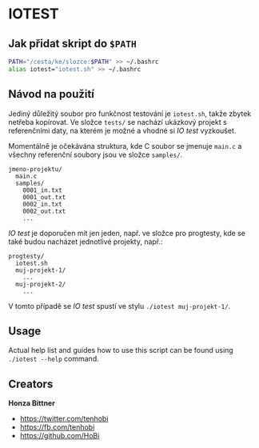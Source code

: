 # IOTEST

## Jak přidat skript do `$PATH`

```bash
PATH="/cesta/ke/slozce:$PATH" >> ~/.bashrc
alias iotest="iotest.sh" >> ~/.bashrc
```

## Návod na použití

Jediný důležitý soubor pro funkčnost testování je `iotest.sh`, takže zbytek netřeba kopírovat. Ve složce `tests/` se nachází ukázkový projekt s referenčními daty, na kterém je možné a vhodné si *IO test* vyzkoušet.

Momentálně je očekávána struktura, kde C soubor se jmenuje `main.c` a všechny referenční soubory jsou ve složce `samples/`.

```
jmeno-projektu/
  main.c
  samples/
    0001_in.txt
    0001_out.txt
    0002_in.txt
    0002_out.txt
    ...
```

*IO test* je doporučen mít jen jeden, např. ve složce pro progtesty, kde se také budou nacházet jednotlivé projekty, např.:

```
progtesty/
  iotest.sh
  muj-projekt-1/
    ...
  muj-projekt-2/
    ...
```

V tomto případě se *IO test* spustí ve stylu `./iotest muj-projekt-1/`.

## Usage

Actual help list and guides how to use this script can be found using `./iotest --help` command.

## Creators

**Honza Bittner** 

- <https://twitter.com/tenhobi>
- <https://fb.com/tenhobi>
- <https://github.com/HoBi>
